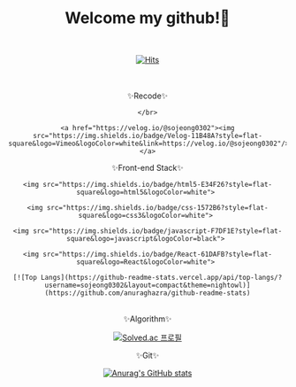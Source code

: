 <div align="center">
  
  # Welcome my github!👏
  
  </br>
  
  [![Hits](https://hits.seeyoufarm.com/api/count/incr/badge.svg?url=https%3A%2F%2Fgithub.com%2Fsojeong0302&count_bg=%23FAE3FF&title_bg=%23DCA1F2&icon=&icon_color=%23FFFFFF&title=hits&edge_flat=false)](https://github.com/sojeong0302)
  
  </br>
  
  </br>
  
  <div direction="row">
    ✨Recode✨
    
    </br>
    
    <a href="https://velog.io/@sojeong0302"><img src="https://img.shields.io/badge/Velog-11B48A?style=flat-square&logo=Vimeo&logoColor=white&link=https://velog.io/@sojeong0302"/></a>
    
  </div>
    
  <div direction="row">
    ✨Front-end Stack✨
    
    <img src="https://img.shields.io/badge/html5-E34F26?style=flat-square&logo=html5&logoColor=white"> 
    
    <img src="https://img.shields.io/badge/css-1572B6?style=flat-square&logo=css3&logoColor=white"> 
    
    <img src="https://img.shields.io/badge/javascript-F7DF1E?style=flat-square&logo=javascript&logoColor=black"> 
    
    <img src="https://img.shields.io/badge/React-61DAFB?style=flat-square&logo=React&logoColor=white"> 
    
    [![Top Langs](https://github-readme-stats.vercel.app/api/top-langs/?username=sojeong0302&layout=compact&theme=nightowl)](https://github.com/anuraghazra/github-readme-stats)
    
  </div>
  
  </br>
  
  <div direction="row">
  ✨Algorithm✨
  
  [![Solved.ac
  프로필](http://mazassumnida.wtf/api/v2/generate_badge?boj=uyio0302)](https://solved.ac/uyio0302)
  
  </div>
  
  <div direction="row">
  ✨Git✨ 
    
  [![Anurag's GitHub stats](https://github-readme-stats.vercel.app/api?username=sojeong0302&show_icons=true&theme=nightowl)](https://github.com/anuraghazra/github-readme-stats)
  </div>

</div>


